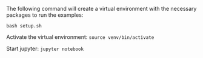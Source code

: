 The following command will create a virtual environment with the necessary packages to run the examples:

`bash setup.sh`

Activate the virtual environment:
`source venv/bin/activate`

Start jupyter:
`jupyter notebook`